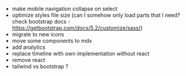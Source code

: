 - make mobile navigation collapse on select
- optimize styles file size (can I somehow only load parts that I need? check bootstrap docs - https://getbootstrap.com/docs/5.2/customize/sass/)
- migrate to new icons
- move some components to mdx
- add analytics
- replace timeline with own implementation without react
- remove react
- tailwind vs bootstrap ?
